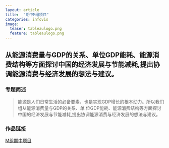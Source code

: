 ```yaml
---
layout: article
title:  "期中M组项目"
categories: infovis
image:
  teaser: tableaulogo.png
  feature: tableaulogo.png
---
```

## 从能源消费量与GDP的关系、单位GDP能耗、能源消费结构等方面探讨中国的经济发展与节能减耗,提出协调能源消费与经济发展的想法与建议。

### 专题简述
>  能源是人们日常生活的必备要素，也是实现GDP增长的根本动力。所以我们组从能源消费量与GDP的关系、单 位GDP能耗、能源消费结构等方面探讨中国的经济发展与节能减耗,提出协调能源消费与经济发展的想法与建议。




### 作品链接

[M组期中项目](https://wanlihon.github.io/m/)